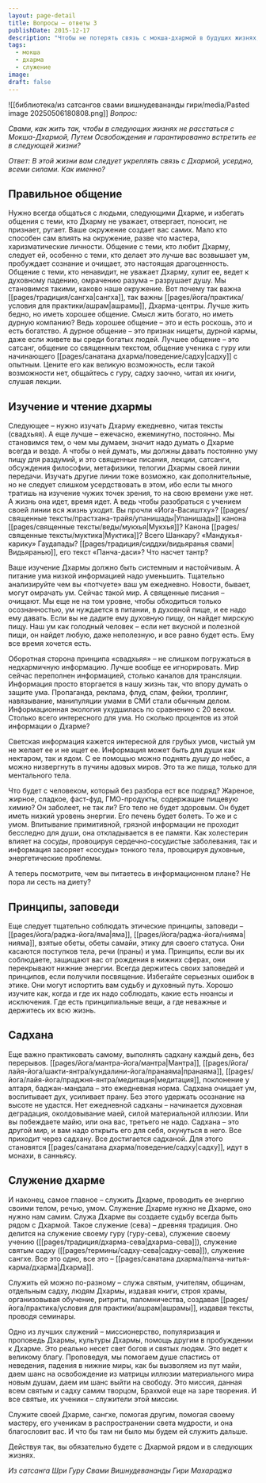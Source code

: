 ```yaml
---
layout: page-detail
title: Вопросы – ответы 3
publishDate: 2015-12-17
description: "Чтобы не потерять связь с мокша-дхармой в будущих жизнях, важно: общаться с последователями Дхармы, ежедневно изучать священные тексты, строго соблюдать этические принципы (яма-нияма), регулярно практиковать садхану и служить Дхарме, гуру, сангхе. Такое служение и практика формируют благую карму и сохраняют духовный путь."
tags:
  - мокша
  - дхарма
  - служение
image: 
draft: false
---
```

![[библиотека/из сатсангов свами вишнудевананды гири/media/Pasted image 20250506180808.png]]
_Вопрос:_

_Свами, как жить так, чтобы в следующих жизнях не расстаться с Мокша-Дхармой, Путем Освобождения и гарантированно встретить ее в следующей жизни?_

_Ответ: В этой жизни вам следует укреплять связь с Дхармой, усердно, всеми силами. Как именно?_

## Правильное общение

Нужно всегда общаться с людьми, следующими Дхарме, и избегать общения с теми, кто Дхарму не уважает, отвергает, поносит, не признает, ругает. Ваше окружение создает вас самих. Мало кто способен сам влиять на окружение, разве что мастера, харизматические личности. Общение с теми, кто любит Дхарму, следует ей, особенно с теми, кто делает это лучше вас возвышает ум, пробуждает сознание и очищает, это настоящая драгоценность. Общение с теми, кто ненавидит, не уважает Дхарму, хулит ее, ведет к духовному падению, омрачению разума – разрушает душу. Мы становимся такими, каково наше окружение. Вот почему так важна [[pages/традиция/сангха|сангха]], так важны [[pages/йога/практика/условия для практики/ашрам|ашрамы]], Дхарма-центры. Лучше жить бедно, но иметь хорошее общение. Смысл жить богато, но иметь дурную компанию? Ведь хорошее общение – это и есть роскошь, это и есть богатство. А дурное общение – это признак нищеты, дурной кармы, даже если живете вы среди богатых людей. Лучшее общение – это сатсанг, общение со священным текстом, общение ученика с гуру или начинающего [[pages/санатана дхарма/поведение/садху|садху]] с опытным. Цените его как великую возможность, если такой возможности нет, общайтесь с гуру, садху заочно, читая их книги, слушая лекции.

## Изучение и чтение дхармы

Следующее – нужно изучать Дхарму ежедневно, читая тексты (свадхьяя). А еще лучше – ежечасно, ежеминутно, постоянно. Мы становимся тем, о чем мы думаем, значит надо думать о Дхарме всегда и везде. А чтобы о ней думать, мы должны давать постоянно уму пищу для раздумий, и это священные писания, лекции, сатсанги, обсуждения философии, метафизики, телогии Дхармы своей линии передачи. Изучать другие линии тоже возможно, как дополнительные, но не следует слишком усердствовать в этом, ибо если ты много тратишь на изучение чужих точек зрения, то на свою времени уже нет. А жизнь она идет, время идет. А ведь чтобы разобраться с учением своей линии вся жизнь уходит. Вы прочли «Йога-Васиштху»? [[pages/священные тексты/прастхана-трайя/упанишады|Упанишады]] канона [[pages/священные тексты/веды/мукхья|Мукхья]]? Канона [[pages/священные тексты/муктика|Муктика]]? Всего Шанкару? «Мандукья-карику» Гаудапады? [[pages/традиция/сиддхи/видьяранья свами|Видьяранью]], его текст «Панча-даси»? Что насчет тантр?

Ваше изучение Дхармы должно быть системным и настойчивым. А питание ума низкой информацией надо уменьшить. Тщательно анализируйте чем вы «потчуете» ваш ум ежедневно. Новости, бывает, могут омрачать ум. Сейчас такой мир. А священные писания – очищают. Мы еще не на том уровне, чтобы обходиться только осознанностью, ум нуждается в питании, в духовной пище, и ее надо ему давать. Если вы не дадите ему духовную пищу, он найдет мирскую пищу. Наш ум как голодный человек – если нет вкусной и полезной пищи, он найдет любую, даже неполезную, и все равно будет есть. Ему все время хочется есть.

Оборотная сторона принципа «свадхьяя» – не слишком погружаться в недхармичную информацию. Лучше вообще ее игнорировать. Мир сейчас переполнен информацией, столько каналов для трансляции. Информация просто вторгается в нашу жизнь так, что впору думать о защите ума. Пропаганда, реклама, флуд, спам, фейки, троллинг, навязывание, манипуляции умами в СМИ стали обычным делом. Информационная экология ухудшилась по сравнению с 20 веком. Столько всего интересного для ума. Но сколько процентов из этой информации о Дхарме?

Светская информация кажется интересной для грубых умов, чистый ум не желает ее и не ищет ее. Информация может быть для души как нектаром, так и ядом. С ее помощью можно поднять душу до небес, а можно низвергнуть в пучины адовых миров. Это та же пища, только для ментального тела.

Что будет с человеком, который без разбора ест все подряд? Жареное, жирное, сладкое, фаст-фуд, ГМО-продукты, содержащие пищевую химию? Он заболеет, не так ли? Его тело не будет здоровым. Он будет иметь низкий уровень энергии. Его печень будет болеть. То же и с умом. Впитывание примитивной, грязной информации не проходит бесследно для души, она откладывается в ее памяти. Как холестерин влияет на сосуды, провоцируя сердечно-сосудистые заболевания, так и информация засоряет «сосуды» тонкого тела, провоцируя духовные, энергетические проблемы.

А теперь посмотрите, чем вы питаетесь в информационном плане? Не пора ли сесть на диету?

## Принципы, заповеди

Еще следует тщательно соблюдать этические принципы, заповеди – [[pages/йога/раджа-йога/яма|яма]], [[pages/йога/раджа-йога/нияма|нияма]], взятые обеты, обеты самайи, этику для своего статуса. Они касаются поступков тела, речи (праны) и ума. Принципы, если вы их соблюдаете, защищают вас от рождения в нижних сферах, они перекрывают нижние энергии. Всегда держитесь своих заповедей и принципов, если получили посвящение. Избегайте серьезных ошибок в этике. Они могут испортить вам судьбу и духовный путь. Хорошо изучите как, когда и где их надо соблюдать, какие есть нюансы и исключения. Где есть принципиальные вещи, а где неважные и держитесь их всю жизнь.

## Садхана

Еще важно практиковать самому, выполнять садхану каждый день, без перерывов. [[pages/йога/мантра-йога/мантра|Мантра]], [[pages/йога/лайя-йога/шакти-янтра/кундалини-йога/пранаяма|пранаяма]], [[pages/йога/лайя-йога/праджня-янтра/медитация|медитация]], поклонение у алтаря, баджан-мандала – это ежедневная норма. Садхана очищает ум, воспитывает дух, усиливает прану. Без этого удержать осознание на высоте не удастся. Нет ежедневной садханы – начинается духовная деградация, околдовывание маей, силой материальной иллюзии. Или вы побеждаете майю, или она вас, третьего не надо. Садхана – это другой мир, и вам надо открыть его для себя, окунуться в него. Все приходит через садхану. Все достигается садханой. Для этого становятся [[pages/санатана дхарма/поведение/садху|садху]], идут в монахи, в санньясу.

## Служение дхарме

И наконец, самое главное – служить Дхарме, проводить ее энергию своими телом, речью, умом. Служение Дхарме нужно не Дхарме, оно нужно нам самим. Служа Дхарме вы создаете судьбу всегда быть рядом с Дхармой. Такое служение (сева) – древняя традиция. Оно делится на служение своему гуру (гуру-сева), служение своему учению ([[pages/традиция/дхарма-сева|дхарма-сева]]), служение святым садху ([[pages/термины/садху-сева|садху-сева]]), служение сангхе. Все это одно, все это – [[pages/санатана дхарма/панча-нитья-карма/дхарма|Дхарма]].

Служить ей можно по-разному – служа святым, учителям, общинам, отдельным садху, людям Дхармы, издавая книги, строя храмы, организовывая обучение, ритриты, паломничества, создавая [[pages/йога/практика/условия для практики/ашрам|ашрамы]], издавая тексты, проводя семинары.

Одно из лучших служений – миссионерство, популяризация и проповедь Дхармы, культуры Дхармы, помощь другим в пробуждении к Дхарме. Это реально несет свет богов и святых людям. Это ведет к великому благу. Проповедуя, мы помогаем душе спастись от неведения, падения в нижние миры, как бы вызволяем из пут майи, даем шанс на освобождение из матрицы иллюзии материального мира новым душам, даем им шанс выйти на свободу. Это миссия, данная всем святым и садху самим творцом, Брахмой еще на заре творения. И все святые, их ученики – служители этой миссии.

Служите своей Дхарме, сангхе, помогая другим, помогая своему мастеру, его ученикам в распространении света мудрости, и она благословит вас. И что бы там ни было мы будем ей служить дальше.

Действуя так, вы обязательно будете с Дхармой рядом и в следующих жизнях.

*Из сатсанга Шри Гуру Свами Вишнудевананды Гири Махараджа*

